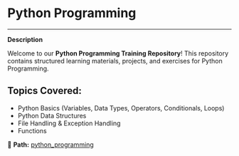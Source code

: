 # Python Programming
___________________________________
**Description**

Welcome to our **Python Programming Training Repository**! This repository contains structured learning materials, projects, and exercises for Python Programming.

## Topics Covered:

  - Python Basics (Variables, Data Types, Operators, Conditionals, Loops)
  - Python Data Structures
  - File Handling & Exception Handling
  - Functions
  
  

📂 **Path:** [python_programming](https://github.com/Publica-AI/data-team-course/tree/main/Python_Programming)